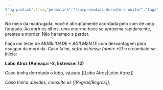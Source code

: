 ```yaml
---
{"dg-publish":true,"permalink":"/surpreendida-durante-a-noite/","tags":["RPG/livro-jogo/Aasthar/story-points"],"created":"2024-12-18T13:27:47.742-05:00","updated":"2025-01-12T12:57:07.810-05:00"}
---
```



No meio da madrugada, você é abruptamente acordada pelo som de uma fungada. Ao abrir os olhos, uma enorme boca se aproxima rapidamente, prestes a morder. Não há tempo a perder.

Faça um teste de *MOBILIDADE + AGILMENTE* com desvantagem para escapar da mordida. Caso falhe, *sofra estresse (dano: +2)* e o combate se inicia:

**Lobo Atroz (Ameaça: -2, Estresse: 12)**

Caso tenha derrotado o lobo, vá para [[Lobo Atroz\|Lobo Atroz]].

*Caso tenha dúvidas, consulte as [[Regras\|Regras]].*
